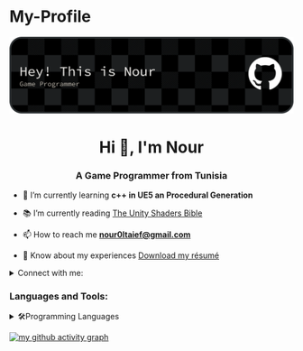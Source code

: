 # My-Profile
![Header](./My_Banner.png)

<h1 align="center">Hi 👋, I'm Nour</h1>
<h3 align="center">A Game Programmer from Tunisia</h3>

- 🌱 I’m currently learning **c++ in UE5 an Procedural Generation**

- 📚 I’m currently reading [The Unity Shaders Bible](https://jettelly.com/store/the-unity-shaders-bible)

- 📫 How to reach me **nour0ltaief@gmail.com**

- 📄 Know about my experiences [Download my résumé ](https://drive.google.com/uc?export=download&id=1aGGSletd0SQ4SIMdq9l_f5aPDpZjCbH2)

<details>
<summary>Connect with me:</summary>
<p align="left">
<a href="https://twitter.com/i_seek_kh" target="blank"><img align="center" src="https://raw.githubusercontent.com/rahuldkjain/github-profile-readme-generator/master/src/images/icons/Social/twitter.svg" alt="i_seek_kh" height="30" width="40" /></a>
<a href="https://linkedin.com/in/nour ltaief" target="blank"><img align="center" src="https://raw.githubusercontent.com/rahuldkjain/github-profile-readme-generator/master/src/images/icons/Social/linked-in-alt.svg" alt="nour ltaief" height="30" width="40" /></a>
</p>
</details>
<h3 align="left">Languages and Tools:</h3>

<details>
<summary>🛠️Programming Languages</summary>

<a href="https://www.w3schools.com/cpp/" target="_blank" rel="noreferrer"><img src="https://raw.githubusercontent.com/devicons/devicon/master/icons/cplusplus/cplusplus-original.svg" alt="C++" width="30" height="30"/></a>
<a href="https://www.w3schools.com/cs/" target="_blank" rel="noreferrer"><img src="https://raw.githubusercontent.com/devicons/devicon/master/icons/csharp/csharp-original.svg" alt="C#" width="30" height="30"/></a>
<a href="https://www.java.com" target="_blank" rel="noreferrer"><img src="https://raw.githubusercontent.com/devicons/devicon/master/icons/java/java-original.svg" alt="Java" width="30" height="30"/></a>
<a href="https://developer.mozilla.org/en-US/docs/Web/JavaScript" target="_blank" rel="noreferrer"><img src="https://raw.githubusercontent.com/devicons/devicon/master/icons/javascript/javascript-original.svg" alt="JavaScript" width="30" height="30"/></a>

#### Game Development
<a href="https://unity.com/" target="_blank" rel="noreferrer"><img src="https://www.vectorlogo.zone/logos/unity3d/unity3d-icon.svg" alt="Unity" width="30" height="30"/></a>
<a href="https://www.blender.org/" target="_blank" rel="noreferrer"><img src="https://download.blender.org/branding/community/blender_community_badge_white.svg" alt="Blender" width="30" height="30"/></a>

#### Web Development
<a href="https://nodejs.org" target="_blank" rel="noreferrer"><img src="https://raw.githubusercontent.com/devicons/devicon/master/icons/nodejs/nodejs-original-wordmark.svg" alt="Node.js" width="30" height="30"/></a>
<a href="https://reactjs.org/" target="_blank" rel="noreferrer"><img src="https://raw.githubusercontent.com/devicons/devicon/master/icons/react/react-original-wordmark.svg" alt="React" width="30" height="30"/></a>

#### Design Tools
<a href="https://www.figma.com/" target="_blank" rel="noreferrer"><img src="https://www.vectorlogo.zone/logos/figma/figma-icon.svg" alt="Figma" width="30" height="30"/></a>
<a href="https://www.adobe.com/in/products/illustrator.html" target="_blank" rel="noreferrer"> <img src="https://www.vectorlogo.zone/logos/adobe_illustrator/adobe_illustrator-icon.svg" alt="illustrator" width="30" height="30"/> </a> 
<a href="https://www.photoshop.com/en" target="_blank" rel="noreferrer"> <img src="https://raw.githubusercontent.com/devicons/devicon/master/icons/photoshop/photoshop-line.svg" alt="photoshop" width="30" height="30"/> </a> 
</details>

[![my github activity graph](https://github-readme-activity-graph.vercel.app/graph?username=Ashutosh00710&theme=dracula&custom_title=My%20activity%20Graph&hide_border=true)](https://github.com/ashutosh00710/github-readme-activity-graph)
